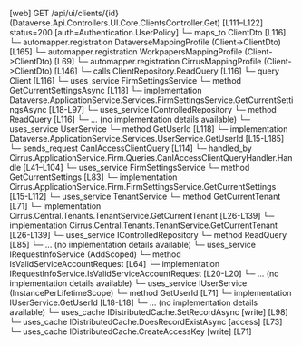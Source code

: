 [web] GET /api/ui/clients/{id}  (Dataverse.Api.Controllers.UI.Core.ClientsController.Get)  [L111–L122] status=200 [auth=Authentication.UserPolicy]
  └─ maps_to ClientDto [L116]
    └─ automapper.registration DataverseMappingProfile (Client->ClientDto) [L165]
    └─ automapper.registration WorkpapersMappingProfile (Client->ClientDto) [L69]
    └─ automapper.registration CirrusMappingProfile (Client->ClientDto) [L146]
  └─ calls ClientRepository.ReadQuery [L116]
  └─ query Client [L116]
  └─ uses_service FirmSettingsService
    └─ method GetCurrentSettingsAsync [L118]
      └─ implementation Dataverse.ApplicationService.Services.FirmSettingsService.GetCurrentSettingsAsync [L18-L97]
  └─ uses_service IControlledRepository<Client>
    └─ method ReadQuery [L116]
      └─ ... (no implementation details available)
  └─ uses_service UserService
    └─ method GetUserId [L118]
      └─ implementation Dataverse.ApplicationService.Services.UserService.GetUserId [L15-L185]
  └─ sends_request CanIAccessClientQuery [L114]
    └─ handled_by Cirrus.ApplicationService.Firm.Queries.CanIAccessClientQueryHandler.Handle [L41–L104]
      └─ uses_service FirmSettingsService
        └─ method GetCurrentSettings [L83]
          └─ implementation Cirrus.ApplicationService.Firm.FirmSettingsService.GetCurrentSettings [L15-L112]
      └─ uses_service TenantService
        └─ method GetCurrentTenant [L71]
          └─ implementation Cirrus.Central.Tenants.TenantService.GetCurrentTenant [L26-L139]
          └─ implementation Cirrus.Central.Tenants.TenantService.GetCurrentTenant [L26-L139]
      └─ uses_service IControlledRepository<Client>
        └─ method ReadQuery [L85]
          └─ ... (no implementation details available)
      └─ uses_service IRequestInfoService (AddScoped)
        └─ method IsValidServiceAccountRequest [L64]
          └─ implementation IRequestInfoService.IsValidServiceAccountRequest [L20-L20]
          └─ ... (no implementation details available)
      └─ uses_service IUserService (InstancePerLifetimeScope)
        └─ method GetUserId [L71]
          └─ implementation IUserService.GetUserId [L18-L18]
          └─ ... (no implementation details available)
      └─ uses_cache IDistributedCache.SetRecordAsync [write] [L98]
      └─ uses_cache IDistributedCache.DoesRecordExistAsync [access] [L73]
      └─ uses_cache IDistributedCache.CreateAccessKey [write] [L71]

